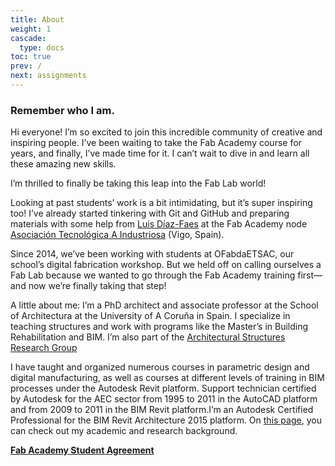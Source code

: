 ```yaml
---
title: About
weight: 1
cascade:
  type: docs
toc: true
prev: /
next: assignments
---
```


### Remember who I am.

Hi everyone! I’m so excited to join this incredible community of creative and inspiring people. I’ve been waiting to take the Fab Academy course for years, and finally, I’ve made time for it. I can’t wait to dive in and learn all these amazing new skills.

I’m thrilled to finally be taking this leap into the Fab Lab world!

Looking at past students’ work is a bit intimidating, but it’s super inspiring too! I’ve already started tinkering with Git and GitHub and preparing materials with some help from [Luis Díaz-Faes](https://fablabs.io/users/cybermode) at the Fab Academy node [Asociación Tecnológica A Industriosa](https://fablabs.io/labs/aindustriosa) (Vigo, Spain).

Since 2014, we’ve been working with students at OFabdaETSAC, our school’s digital fabrication workshop. But we held off on calling ourselves a Fab Lab because we wanted to go through the Fab Academy training first—and now we’re finally taking that step!

A little about me: I’m a PhD architect and associate professor at the School of Architectura at the University of A Coruña in Spain. I specialize in teaching structures and work with programs like the Master’s in Building Rehabilitation and BIM. I’m also part of the [Architectural Structures Research Group](https://gea.udc.es/gea_frames.htm) 

I have taught and organized numerous courses in parametric design and digital manufacturing, as well as courses at different levels of training in BIM processes under the Autodesk Revit platform. Support technician certified by Autodesk for the AEC sector from 1995 to 2011 in the AutoCAD platform and from 2009 to 2011 in the BIM Revit platform.I’m an Autodesk Certified Professional for the BIM Revit Architecture 2015 platform. On [this page](https://pdi.udc.es/en/File/Pdi/NW69E), you can check out my academic and research background.


[**Fab Academy Student Agreement**](../docs/studentagreement)